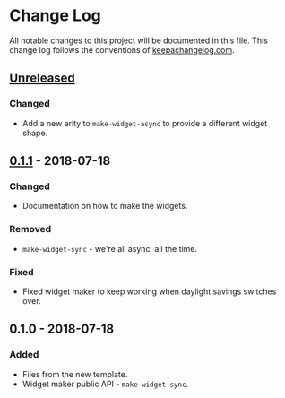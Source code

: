 # Change Log
All notable changes to this project will be documented in this file. This change log follows the conventions of [keepachangelog.com](http://keepachangelog.com/).

## [Unreleased]
### Changed
- Add a new arity to `make-widget-async` to provide a different widget shape.

## [0.1.1] - 2018-07-18
### Changed
- Documentation on how to make the widgets.

### Removed
- `make-widget-sync` - we're all async, all the time.

### Fixed
- Fixed widget maker to keep working when daylight savings switches over.

## 0.1.0 - 2018-07-18
### Added
- Files from the new template.
- Widget maker public API - `make-widget-sync`.

[Unreleased]: https://github.com/your-name/correlation-mock/compare/0.1.1...HEAD
[0.1.1]: https://github.com/your-name/correlation-mock/compare/0.1.0...0.1.1
